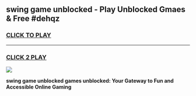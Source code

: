 
## swing game unblocked - Play Unblocked Gmaes & Free #dehqz
<h3>
<a href="https://news.freeplayer.one?title=swing_game_unblocked&ref=03M">CLICK TO PLAY</a></h3>
<hr>

<h3>
<a href="https://news.freeplayer.one?title=swing_game_unblocked&ref=03M">CLICK 2 PLAY</a>
  
</h3>

<a href="https://news.freeplayer.one?title=swing_game_unblocked&ref=03M"><img src="https://clearcache.store/games.png"></a>


**swing game unblocked games unblocked: Your Gateway to Fun and Accessible Online Gaming**
